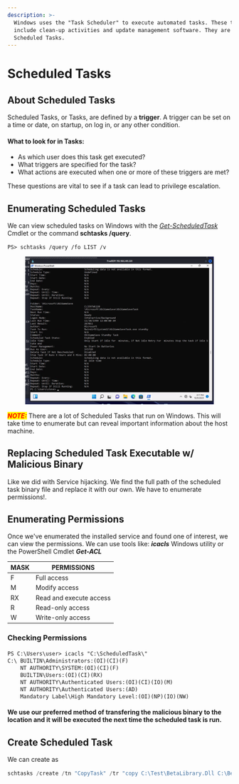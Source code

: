 ```yaml
---
description: >-
  Windows uses the "Task Scheduler" to execute automated tasks. These tasks
  include clean-up activities and update management software. They are called
  Scheduled Tasks.
---
```


# Scheduled Tasks

## About Scheduled Tasks

Scheduled Tasks, or Tasks, are defined by a **trigger**. A trigger can be set on a time or date, on startup, on log in, or any other condition.

#### What to look for in Tasks:

* As which user does this task get executed?
* What triggers are specified for the task?
* What actions are executed when one or more of these triggers are met?

These questions are vital to see if a task can lead to privilege escalation.

## Enumerating Scheduled Tasks

We can view scheduled tasks on Windows with the [_Get-ScheduledTask_](https://learn.microsoft.com/en-us/powershell/module/scheduledtasks/get-scheduledtask?view=windowsserver2022-ps) Cmdlet or the command **schtasks /query**.

```
PS> schtasks /query /fo LIST /v
```

<figure><img src="../../.gitbook/assets/Screenshot_20231009_221736.png" alt=""><figcaption></figcaption></figure>

_<mark style="color:red;">**NOTE:**</mark>_ There are a lot of Scheduled Tasks that run on Windows. This will take time to enumerate but can reveal important information about the host machine.

## Replacing Scheduled Task Executable w/ Malicious Binary

Like we did with Service hijacking. We find the full path of the scheduled task binary file and replace it with our own. We have to enumerate permissions!.

## Enumerating Permissions

Once we've enumerated the installed service and found one of interest, we can view the permissions.  We can use tools like: _**icacls**_ Windows utility or the PowerShell Cmdlet _**Get-ACL**_

| MASK | PERMISSIONS             |
| ---- | ----------------------- |
| F    | Full access             |
| M    | Modify access           |
| RX   | Read and execute access |
| R    | Read-only access        |
| W    | Write-only access       |



### Checking Permissions

```
PS C:\Users\user> icacls "C:\ScheduledTask\"
C:\ BUILTIN\Administrators:(OI)(CI)(F)
    NT AUTHORITY\SYSTEM:(OI)(CI)(F)
    BUILTIN\Users:(OI)(CI)(RX)
    NT AUTHORITY\Authenticated Users:(OI)(CI)(IO)(M)
    NT AUTHORITY\Authenticated Users:(AD)
    Mandatory Label\High Mandatory Level:(OI)(NP)(IO)(NW)
```

#### We use our preferred method of transfering the malicious binary to the location and it will be executed the next time the scheduled task is run.







## Create Scheduled Task

We can create as

```powershell
schtasks /create /tn "CopyTask" /tr "copy C:\Test\BetaLibrary.Dll C:\BetaMonitor\BetaLibary.Dll" /sc once /st 00:00
```
